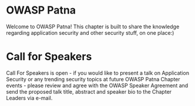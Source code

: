 # OWASP Patna
Welcome to OWASP Patna! This chapter is built to share the knowledge regarding application security and other security stuff, on one place:)

# Call for Speakers
Call For Speakers is open - if you would like to present a talk on Application Security or any trending security topics at future OWASP Patna Chapter events - please review  and agree with the OWASP Speaker Agreement and send the proposed talk title, abstract and speaker bio to the Chapter Leaders via e-mail.

